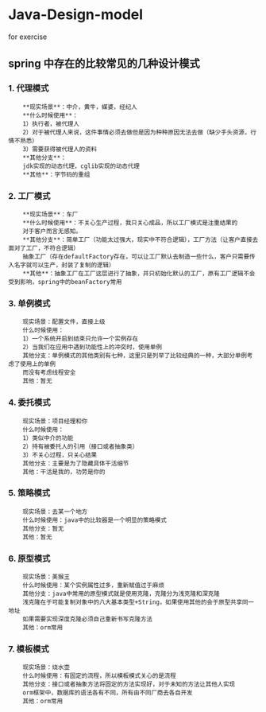 # Java-Design-model
for exercise 

## spring 中存在的比较常见的几种设计模式

### 1. 代理模式
        **现实场景**：中介，黄牛，媒婆，经纪人 
        **什么时候使用**：
        1）执行者，被代理人
        2）对于被代理人来说，这件事情必须去做但是因为种种原因无法去做（缺少手头资源，行情不熟悉）
        3）需要获得被代理人的资料
        **其他分支**：
        jdk实现的动态代理，cglib实现的动态代理
        **其他**：字节码的重组
### 2. 工厂模式
        **现实场景**：车厂
        **什么时候使用**：不关心生产过程，我只关心成品，所以工厂模式是注重结果的
        对于客户而言无感知。
        **其他分支**：简单工厂（功能太过强大，现实中不符合逻辑），工厂方法（让客户直接去面对了工厂，不符合逻辑）
        抽象工厂（存在defaultFactory存在，可以让工厂默认去制造一些什么，客户只需要传入名字就可以生产，封装了复制的逻辑）
        **其他**：抽象工厂在工厂这层进行了抽象，并只初始化默认的工厂，原有工厂逻辑不会受到影响，spring中的beanFactory常用
### 3. 单例模式
        现实场景：配置文件，直接上级
        什么时候使用：
        1）一个系统开启到结束只允许一个实例存在
        2）当我们在应用中遇到功能性上的冲突时，使用单例
        其他分支：单例模式的其他类别有七种，这里只是列举了比较经典的一种，大部分单例考虑了使用上的单例
        而没有考虑线程安全
        其他：暂无
### 4. 委托模式
        现实场景：项目经理和你
        什么时候使用：
        1）类似中介的功能
        2）持有被委托人的引用（接口或者抽象类）
        3）不关心过程，只关心结果
        其他分支：主要是为了隐藏具体干活细节
        其他：干活是我的，功劳是你的
### 5. 策略模式
        现实场景：去某一个地方
        什么时候使用：java中的比较器是一个明显的策略模式
        其他分支：暂无
        其他：暂无
### 6. 原型模式
        现实场景：美猴王
        什么时候使用：某个实例属性过多，重新赋值过于麻烦
        其他分支：java中常用的原型模式就是使用克隆，克隆分为浅克隆和深克隆
        浅克隆在于可能复制对象中的八大基本类型+String，如果使用其他的会于原型共享同一地址
        如果需要实现深度克隆必须自己重新书写克隆方法
        其他：orm常用
### 7. 模板模式
        现实场景：烧水壶
        什么时候使用：有固定的流程，所以模板模式关心的是流程
        其他分支：接口或者抽象方法将固定的方法实现好，对于未知的方法让其他人实现
        orm框架中，数据库的语法各有不同，所有由不同厂商去各自开发
        其他：orm常用
